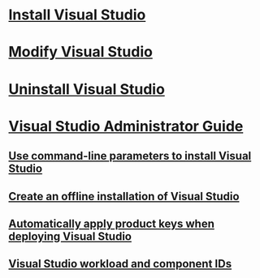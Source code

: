 # [Install Visual Studio](install-visual-studio.md)
# [Modify Visual Studio](modify-visual-studio.md)
# [Uninstall Visual Studio](uninstall-visual-studio.md)
# [Visual Studio Administrator Guide](visual-studio-administrator-guide.md)
## [Use command-line parameters to install Visual Studio](use-command-line-parameters-to-install-visual-studio.md)
## [Create an offline installation of Visual Studio](create-an-offline-installation-of-visual-studio.md)
## [Automatically apply product keys when deploying Visual Studio](automatically-apply-product-keys-when-deploying-visual-studio.md)
## [Visual Studio workload and component IDs](workload-and-component-ids.md)
